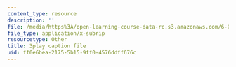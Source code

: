 ```yaml
---
content_type: resource
description: ''
file: /media/https%3A/open-learning-course-data-rc.s3.amazonaws.com/6-002-circuits-and-electronics-spring-2007/ff0e6bea21755b159ff04576ddff676c_COdQmA9g9S8.vtt
file_type: application/x-subrip
resourcetype: Other
title: 3play caption file
uid: ff0e6bea-2175-5b15-9ff0-4576ddff676c
---
```

